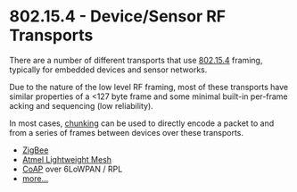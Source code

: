 # 802.15.4 - Device/Sensor RF Transports

There are a number of different transports that use [802.15.4](http://en.wikipedia.org/wiki/IEEE_802.15.4) framing, typically for embedded devices and sensor networks.

Due to the nature of the low level RF framing, most of these transports have similar properties of a <127 byte frame and some minimal built-in per-frame acking and sequencing (low reliability).

In most cases, [chunking](../lob/chunking.md) can be used to directly encode a packet to and from a series of frames between devices over these transports.

* [ZigBee](http://en.wikipedia.org/wiki/ZigBee)
* [Atmel Lightweight Mesh](http://www.atmel.com/tools/lightweight_mesh.aspx)
* [CoAP](http://en.wikipedia.org/wiki/Constrained_Application_Protocol) over 6LoWPAN / RPL
* [more...](http://en.wikipedia.org/wiki/Comparison_of_802.15.4_radio_modules)